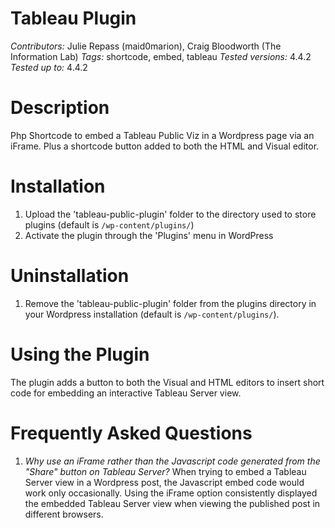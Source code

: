 Tableau Plugin
==============
*Contributors:* Julie Repass (maid0marion), Craig Bloodworth (The Information Lab)
*Tags:* shortcode, embed, tableau
*Tested versions:* 4.4.2
*Tested up to:* 4.4.2

Description
===========
Php Shortcode to embed a Tableau Public Viz in a Wordpress page via an iFrame. Plus a shortcode button added to both the HTML and Visual editor.

Installation
============
1. Upload the 'tableau-public-plugin' folder to the directory used to store plugins (default is `/wp-content/plugins/`)
2. Activate the plugin through the 'Plugins' menu in WordPress

Uninstallation
==============
1. Remove the 'tableau-public-plugin' folder from the plugins directory in your Wordpress installation (default is `/wp-content/plugins/`).

Using the Plugin
================
The plugin adds a button to both the Visual and HTML editors to insert short code for embedding an interactive Tableau Server view.

Frequently Asked Questions
==========================

1. *Why use an iFrame rather than the Javascript code generated from the "Share" button on Tableau Server?*
When trying to embed a Tableau Server view in a Wordpress post, the Javascript embed code would work only
occasionally.  Using the iFrame option consistently displayed the embedded Tableau Server view when viewing
the published post in different browsers.
